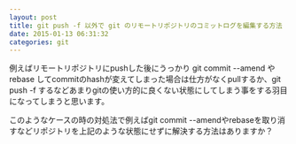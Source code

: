 ```yaml
---
layout: post
title: git push -f 以外で git のリモートリポジトリのコミットログを編集する方法
date: 2015-01-13 06:31:32
categories: git
---
```

<p>例えばリモートリポジトリにpushした後にうっかり git commit --amend や rebase してcommitのhashが変えてしまった場合は仕方がなくpullするか、git push -f するなどあまりgitの使い方的に良くない状態にしてしまう事をする羽目になってしまうと思います。</p>

<p>このようなケースの時の対処法で例えばgit commit --amendやrebaseを取り消すなどリポジトリを上記のような状態にせずに解決する方法はありますか？</p>
